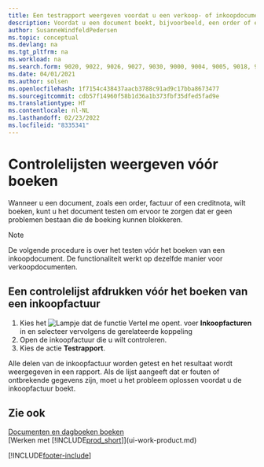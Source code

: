 ```yaml
---
title: Een testrapport weergeven voordat u een verkoop- of inkoopdocument boekt
description: Voordat u een document boekt, bijvoorbeeld, een order of een creditnota, kunt u het testen en controleren op fouten die boeking kunnen blokkeren.
author: SusanneWindfeldPedersen
ms.topic: conceptual
ms.devlang: na
ms.tgt_pltfrm: na
ms.workload: na
ms.search.form: 9020, 9022, 9026, 9027, 9030, 9000, 9004, 9005, 9018, 9006, 9007, 9010, 9016, 9017
ms.date: 04/01/2021
ms.author: solsen
ms.openlocfilehash: 1f7154c438437aacb3788c91ad9c17bba8673477
ms.sourcegitcommit: cdb57f14960f58b1d36a1b373fbf35dfed5fad9e
ms.translationtype: HT
ms.contentlocale: nl-NL
ms.lasthandoff: 02/23/2022
ms.locfileid: "8335341"
---
```

# <a name="view-test-reports-before-posting"></a>Controlelijsten weergeven vóór boeken
Wanneer u een document, zoals een order, factuur of een creditnota, wilt boeken, kunt u het document testen om ervoor te zorgen dat er geen problemen bestaan die de boeking kunnen blokkeren.

> [!NOTE]  
>   De volgende procedure is over het testen vóór het boeken van een inkoopdocument. De functionaliteit werkt op dezelfde manier voor verkoopdocumenten.

## <a name="to-print-a-test-report-before-posting-a-purchase-invoice"></a>Een controlelijst afdrukken vóór het boeken van een inkoopfactuur
1. Kies het ![Lampje dat de functie Vertel me opent.](media/ui-search/search_small.png "Vertel me wat u wilt doen") voer **Inkoopfacturen** in en selecteer vervolgens de gerelateerde koppeling
2. Open de inkoopfactuur die u wilt controleren.
3. Kies de actie **Testrapport**.  

Alle delen van de inkoopfactuur worden getest en het resultaat wordt weergegeven in een rapport. Als de lijst aangeeft dat er fouten of ontbrekende gegevens zijn, moet u het probleem oplossen voordat u de inkoopfactuur boekt.

## <a name="see-also"></a>Zie ook
[Documenten en dagboeken boeken](ui-post-documents-journals.md)  
[Werken met [!INCLUDE[prod_short](includes/prod_short.md)]](ui-work-product.md)


[!INCLUDE[footer-include](includes/footer-banner.md)]